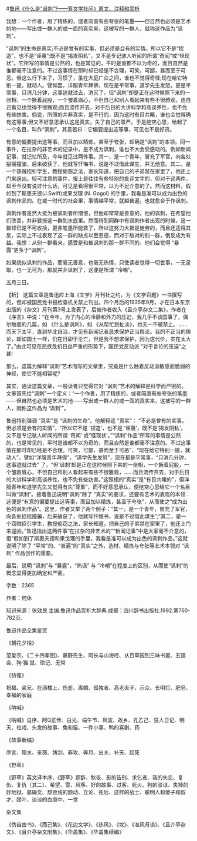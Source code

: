 #[鲁迅《什么是“讽刺”?——答文学社问》原文、注释和赏析](https://www.vrrw.net/wx/9783.html)

我想：一个作者，用了精练的，或者简直有些夸张的笔墨——但自然也必须是艺术的地——写出或一群人的或一面的真实来，这被写的一群人，就称这作品为“讽刺”。

“讽刺”的生命是真实;不必是曾有的实事，但必须是会有的实情。所以它不是“捏造”，也不是“诬蔑”;既不是“揭发阴私”，又不是专记骇人听闻的所谓“奇闻”或“怪现状”。它所写的事情是公然的，也是常见的，平时是谁都不以为奇的，而且自然是谁都毫不注意的。不过这事情在那时却已经是不合理，可笑，可鄙，甚而至于可恶。但这么行下来了，习惯了，虽在大庭广众之间，谁也不觉得奇怪;现在给它特别一提，就动人。譬如罢，洋服青年拜佛，现在是平常事，道学先生发怒，更是平常事，只消几分钟，这事迹就过去，消灭了。但“讽刺”却是正在这时候照下来的一张相，一个撅着屁股，一个皱着眉心，不但自己和别人看起来有些不很雅观，连自己看见也觉得不很雅观;而且流传开去，对于后日的大讲科学和高谈养性，也不免有些妨害。倘说，所照的并非真实，是不行的，因为这时有目共睹，谁也会觉得确有这等事;但又不好意思承认这是真实，失了自己的尊严。于是挖空心思，给起了一个名目，叫作“讽刺”。其意若曰：它偏要提出这等事，可见也不是好货。

有意的偏要提出这等事，而且加以精炼。甚至于夸张，却确是“讽刺”的本领。同一事件，在拉杂的非艺术的记录中，是不成为讽刺，谁也不大会受感动的。例如新闻记事，就记忆所及，今年就见过两件事。其一，是一个青年，冒充了军官，向各处招摇撞骗，后来破获了，他就写忏悔书，说是不过借此谋生，并无他意。其二，是一个窃贼招引学生，教授偷窃之法，家长知道，把自己的子弟禁在家里了，他还上门来逞凶。较可注意的事件，报上是往往有些特别的批评文字的，但对于这两件，却至今没有说过什么话，可见是看得很平常，以为不足介意的了。然而这材料，假如到了斯惠夫德(J.Swift)或果戈理 (N. Gogol) 的手里，我看是准可以成为出色的讽刺作品的。在或一时代的社会里，事情越平常，就越普遍，也就愈合于作讽刺。

讽刺作者虽然大抵为被讽刺者所憎恨，但他却常常是善意的，他的讽刺，在希望他们改善，并非要捺这一群到水底里。然而待到同群中有讽刺作者出现的时候，这一群却已是不可收拾，更非笔墨所能救了，所以这努力大抵是徒劳的，而且还适得其反，实际上不过表现了这一群的缺点以至恶德，而对于敌对的别一群，倒反成为有益。我想：从别一群看来，感受是和被讽刺的那一群不同的，他们会觉得 “暴露”更多于“讽刺”。

如果貌似讽刺的作品，而毫无善意，也毫无热情，只使读者觉得一切世事，一无足取，也一无可为，那就并非讽刺了，这便是所谓 “冷嘲”。

五月三日。



【析】 这篇文章是鲁迅应上海《文学》月刊社之约，为《文学百题》一书撰写的，但却被国民党书报检查机关禁止刊出。四个月后的1935年9月，才在日本东京出版的《杂文》月刊第3号上发表了，后被作者收入《且介亭杂文二集》，作者在《序言》中说：“在今年，为了内心的冷静和外力的压迫，我几乎不谈国事了，偶尔触着的几篇，如 《什么是讽刺》，如 《从帮忙到扯淡》，也无一不被禁止。……而天下太平，直到华北自治，才见有新闻记者恳求保护正当舆论。我的不正当的舆论，却如国土一样，仍在日即于沦亡，但是我不想求保护，因为这代价，实在太大了。”由此可见在民族危机日益严重的形势下，国民党反动派 “对于言论的压迫”之甚!

那么，这篇为解释“讽刺”艺术而写的文章里，究竟是什么触着反动派敏感而脆弱的神经，使它不能相容呢?

其实，通读这篇文章，一般读者只觉得它对 “讽刺”艺术的解释是科学而严密的。文章首先给“讽刺”一个定义：“一个作者，用了精炼的，或者简直有些夸张的笔墨——但自然也必须是艺术的地——写出或一群人的或一面的真实来，这被写的一群人，就称这作品为 ‘讽刺’”。

鲁迅特别强调 “真实”是 “讽刺的生命”。他解释这 “真实”： “不必是曾有的实事，但必须是会有的实情”，“所以它不是 ‘捏造’，也不是 ‘诬蔑’，既不是‘揭发阴私’，又不是专记骇人听闻的所谓 ‘奇闻’ 或“怪现状’。”“讽刺”作品“所写的事情是公然的，也是常见的，平时是谁都不以为奇的，而且自然是谁都毫不注意的。不过这事情在那时却已经是不合理。可笑，可鄙，甚而至于可恶”，“现在给它特别一提，就动人”。譬如“洋服青年拜佛”，“道学先生发怒”，现在都是平常事，“只消几分钟，这事迹就过去” 了，“但‘讽刺’却是正在这时候照下来的一张相，一个撅着屁股，一个皱着眉心，不但自己和别人看起来有些不很雅观，……而且流传开去，对于后日的大讲科学和高谈养性，也不免有些妨害。”这照相的“真实”是“有目共睹的”，但洋服青年和道学先生又觉得有失“尊重”，而不好意思承认，便挖空心思给它一个名目叫做“讽刺”。接着鲁迅说明“讽刺”除了 “真实”的要求，还要有艺术的表现的本领：这便是“有意的偏要提出这等事，而且加以精炼，甚至于夸张”，从而使之“成为出色的讽刺作品”。这里，作者又举了两个例子：“其一，是一个青年，冒充了军官，向各处招摇撞骗，后来破获了，他就写忏悔书，说是不过借此谋生”;“其二，是一个窃贼招引学生，教授偷窃之法，家长知道，把自己的子弟禁在家里了，他还上门来逞凶。”鲁迅指出这两件事“在拉杂的非艺术的”“新闻记事”中是大家毫不介意的，但“假如到了斯惠夫德和果戈理的手里，我看是准可以成为出色的讽刺作品。”这就说明了除了 “平常”的、“普遍”的“真实”之外，选材、精炼与夸张等艺术本领对 “讽刺” 作品创作的重要。

最后，说明 “讽刺”与 “暴露”，“热讽” 与 “冷嘲”在程度上的区别，从而使“讽刺”的概念显得更加确定和严密。

字数：2365

作者：何休

知识来源：张效民 主编.鲁迅作品赏析大辞典.成都：四川辞书出版社.1992.第760-762页.

鲁迅作品全集鉴赏

《朝花夕拾》

范爱农、《二十四孝图》、藤野先生、阿长与山海经、从百草园到三味书屋、五猖会、狗·猫·鼠、琐记、无常

《仿徨》

祝福、弟兄、在酒楼上、伤逝、离婚、孤独者、高老夫子、示众、长明灯、肥皂、幸福的家庭

《呐喊》

《呐喊》自序、阿Q正传、白光、端午节、风波、故乡、孔乙己、狂人日记、明天、社戏、头发的故事、兔和猫、一件小事、鸭的喜剧、药

《故事新编》

序言、理水、采薇、铸剑、非攻、奔月、出关、补天、起死

《野草》

《野草》英文译本序、《野草》题辞、秋夜、影的告别、求乞者、我的失恋、复仇、复仇〔其二〕、希望、雪、风筝、好的故事、过客、死火、狗的驳诘、失掉的好地狱、墓碣文、颓败线的颤动、立论、死后、这样的战士、聪明人和傻子和奴才、腊叶、淡淡的血痕中、一觉

杂文集

《伪自由书》、《而己集》、《花边文学》、《热风》、《坟》、《准风月谈》、《且介亭杂文》、《且介亭杂文附集》、《华盖集》、《华盖集续编》

